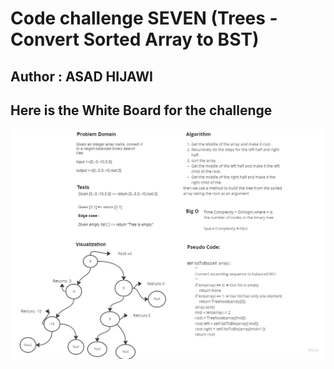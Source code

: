 # Code challenge SEVEN (Trees -Convert Sorted Array to BST)

## Author : ASAD HIJAWI

## Here is the White Board for the challenge 

![WhiteBoard CC7](treechallenge3.jpg)